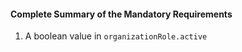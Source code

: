 #### Complete Summary of the Mandatory Requirements

1.  A boolean value in `organizationRole.active`